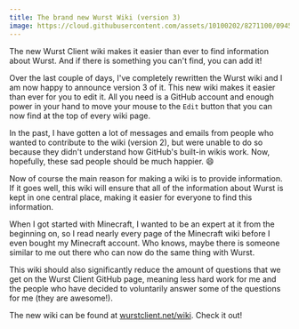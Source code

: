 ```yaml
---
title: The brand new Wurst Wiki (version 3)
image: https://cloud.githubusercontent.com/assets/10100202/8271100/09451ef8-1805-11e5-8b57-d7aab04561ad.jpg
---
```

The new Wurst Client wiki makes it easier than ever to find information about Wurst. And if there is something you can't find, you can add it!

Over the last couple of days, I've completely rewritten the Wurst wiki and I am now happy to announce version 3 of it. This new wiki makes it easier than ever for you to edit it. All you need is a GitHub account and enough power in your hand to move your mouse to the `Edit` button that you can now find at the top of every wiki page.
<!--read more-->

In the past, I have gotten a lot of messages and emails from people who wanted to contribute to the wiki (version 2), but were unable to do so because they didn't understand how GitHub's built-in wikis work. Now, hopefully, these sad people should be much happier. :smile:

Now of course the main reason for making a wiki is to provide information. If it goes well, this wiki will ensure that all of the information about Wurst is kept in one central place, making it easier for everyone to find this information.

When I got started with Minecraft, I wanted to be an expert at it from the beginning on, so I read nearly every page of the Minecraft wiki before I even bought my Minecraft account. Who knows, maybe there is someone similar to me out there who can now do the same thing with Wurst.

This wiki should also significantly reduce the amount of questions that we get on the Wurst Client GitHub page, meaning less hard work for me and the people who have decided to voluntarily answer some of the questions for me (they are awesome!).

The new wiki can be found at [wurstclient.net/wiki](/wiki/). Check it out!
